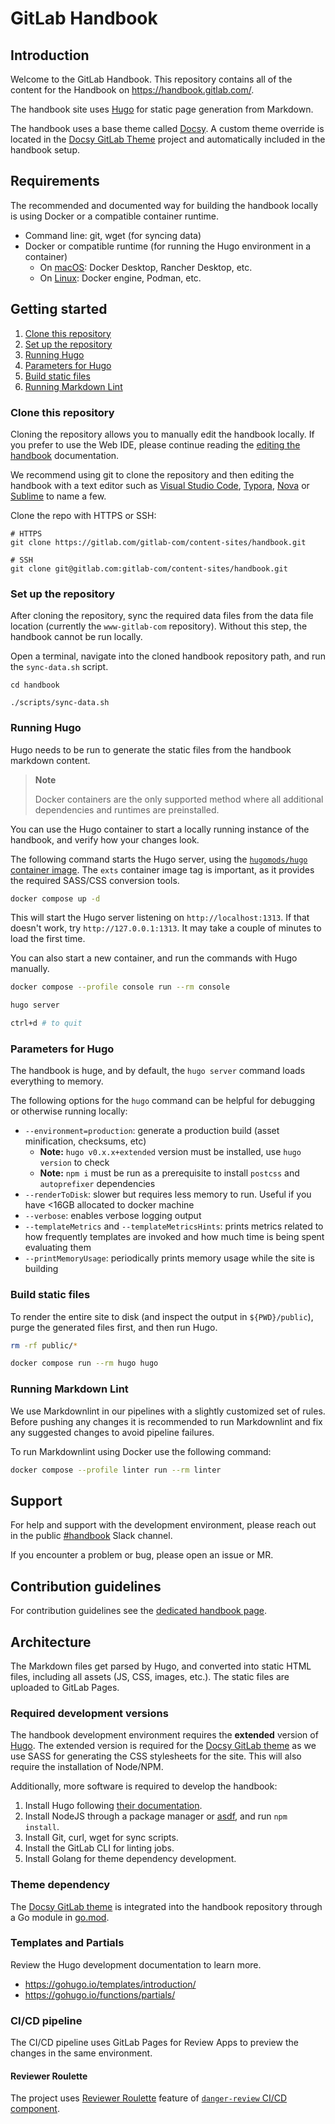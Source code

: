 # GitLab Handbook

## Introduction

Welcome to the GitLab Handbook.  This repository contains all of the content
for the Handbook on <https://handbook.gitlab.com/>.

The handbook site uses [Hugo](https://gohugo.io/) for static page generation
from Markdown.

The handbook uses a base theme called [Docsy](https://www.docsy.dev/). A custom theme override is located in the [Docsy GitLab Theme](https://gitlab.com/gitlab-com/content-sites/docsy-gitlab) project and automatically included in the handbook setup.

## Requirements

The recommended and documented way for building the handbook locally is using Docker or a compatible container runtime.

- Command line: git, wget (for syncing data)
- Docker or compatible runtime (for running the Hugo environment in a container)
    - On [macOS](https://handbook.gitlab.com/handbook/tools-and-tips/mac/#docker-desktop): Docker Desktop, Rancher Desktop, etc.
    - On [Linux](https://handbook.gitlab.com/handbook/tools-and-tips/linux/#production-engineering): Docker engine, Podman, etc.

## Getting started

1. [Clone this repository](#clone-this-repository)
1. [Set up the repository](#set-up-the-repository)
1. [Running Hugo](#running-hugo)
1. [Parameters for Hugo](#parameters-for-hugo)
1. [Build static files](#build-static-files)
1. [Running Markdown Lint](#running-markdown-lint)

### Clone this repository

Cloning the repository allows you to manually edit the handbook locally. If you prefer to use the Web IDE, please continue reading the [editing the handbook](https://handbook.gitlab.com/handbook/editing-handbook/) documentation.

We recommend using git to clone the repository and then editing the handbook with a text editor such
as [Visual Studio Code](https://code.visualstudio.com/), [Typora](https://typora.io/),
[Nova](https://nova.app/) or [Sublime](https://www.sublimetext.com/) to name a few.

Clone the repo with HTTPS or SSH:

```shell
# HTTPS
git clone https://gitlab.com/gitlab-com/content-sites/handbook.git

# SSH
git clone git@gitlab.com:gitlab-com/content-sites/handbook.git
```

### Set up the repository

After cloning the repository, sync the required data files from the
data file location (currently the `www-gitlab-com` repository).  Without this
step, the handbook cannot be run locally.

Open a terminal, navigate into the cloned handbook repository path, and run the `sync-data.sh` script.

```shell
cd handbook

./scripts/sync-data.sh
```

### Running Hugo

Hugo needs to be run to generate the static files from the handbook markdown content.

> **Note**
>
> Docker containers are the only supported method where all additional dependencies and runtimes are preinstalled.

You can use the Hugo container to start a locally running instance of the handbook, and verify how your changes look.

The following command starts the Hugo server, using the [`hugomods/hugo` container image](https://hugomods.com/docs/docker/#image-tags). The `exts` container image tag is important, as it provides the required SASS/CSS conversion tools.

```sh
docker compose up -d
```

This will start the Hugo server listening on `http://localhost:1313`. If that doesn't work, try `http://127.0.0.1:1313`. It may take a couple of minutes to load the first time.

You can also start a new container, and run the commands with Hugo manually.

```sh
docker compose --profile console run --rm console

hugo server

ctrl+d # to quit
```

### Parameters for Hugo

The handbook is huge, and by default, the `hugo server` command loads everything to memory.

The following options for the `hugo` command can be helpful for debugging or otherwise running locally:

- `--environment=production`: generate a production build (asset minification, checksums, etc)
  - **Note:** `hugo v0.x.x+extended` version must be installed, use `hugo version` to check
  - **Note:** `npm i` must be run as a prerequisite to install `postcss` and `autoprefixer` dependencies
- `--renderToDisk`: slower but requires less memory to run. Useful if you have <16GB allocated to docker machine
- `--verbose`: enables verbose logging output
- `--templateMetrics` and `--templateMetricsHints`: prints metrics related to how frequently templates are invoked and how much time is being spent evaluating them
- `--printMemoryUsage`: periodically prints memory usage while the site is building

### Build static files

To render the entire site to disk (and inspect the output in `${PWD}/public`),
purge the generated files first, and then run Hugo.

```sh
rm -rf public/*

docker compose run --rm hugo hugo
```

### Running Markdown Lint

We use Markdownlint in our pipelines with a slightly customized set of rules.
Before pushing any changes it is recommended to run Markdownlint and fix any
suggested changes to avoid pipeline failures.

To run Markdownlint using Docker use the following command:

```sh
docker compose --profile linter run --rm linter
```

## Support

For help and support with the development environment, please reach out in the public [#handbook](https://gitlab.slack.com/archives/C81PT2ALD) Slack channel.

If you encounter a problem or bug, please open an issue or MR.

## Contribution guidelines

For contribution guidelines see the [dedicated handbook page](https://handbook.gitlab.com/docs/).

## Architecture

The Markdown files get parsed by Hugo, and converted into static HTML files, including all assets (JS, CSS, images, etc.). The static files are uploaded to GitLab Pages.

### Required development versions

The handbook development environment requires the **extended** version of [Hugo](https://gohugo.io/). The extended version is required for the [Docsy GitLab theme](https://gitlab.com/gitlab-com/content-sites/docsy-gitlab) as we use SASS for generating the CSS stylesheets for the site.  This will also require the installation of Node/NPM.

Additionally, more software is required to develop the handbook:

1. Install Hugo following [their documentation](https://gohugo.io/getting-started/installing).
1. Install NodeJS through a package manager or [asdf](https://asdf-vm.com/guide/getting-started.html), and run `npm install`.
1. Install Git, curl, wget for sync scripts.
1. Install the GitLab CLI for linting jobs.
1. Install Golang for theme dependency development.

### Theme dependency

The [Docsy GitLab theme](https://gitlab.com/gitlab-com/content-sites/docsy-gitlab) is integrated into the handbook repository through a Go module in [go.mod](https://gitlab.com/gitlab-com/content-sites/docsy-gitlab/-/blob/main/go.mod?ref_type=heads).

### Templates and Partials

Review the Hugo development documentation to learn more.

- https://gohugo.io/templates/introduction/
- https://gohugo.io/functions/partials/

### CI/CD pipeline

The CI/CD pipeline uses GitLab Pages for Review Apps to preview the changes in the same environment.

#### Reviewer Roulette

The project uses [Reviewer Roulette](https://docs.gitlab.com/ee/development/code_review.html#reviewer-roulette) feature of [`danger-review` CI/CD component](https://gitlab.com/gitlab-org/components/danger-review/-/tree/main).
